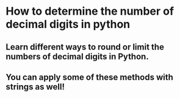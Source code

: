 # How to determine the number of decimal digits in python
## Learn different ways to round or limit the numbers of decimal digits in Python.
## You can apply some of these methods with strings as well!


